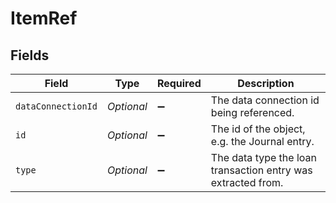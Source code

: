 # ItemRef


## Fields

| Field                                                        | Type                                                         | Required                                                     | Description                                                  |
| ------------------------------------------------------------ | ------------------------------------------------------------ | ------------------------------------------------------------ | ------------------------------------------------------------ |
| `dataConnectionId`                                           | *Optional<String>*                                           | :heavy_minus_sign:                                           | The data connection id being referenced.                     |
| `id`                                                         | *Optional<String>*                                           | :heavy_minus_sign:                                           | The id of the object, e.g. the Journal entry.                |
| `type`                                                       | *Optional<String>*                                           | :heavy_minus_sign:                                           | The data type the loan transaction entry was extracted from. |